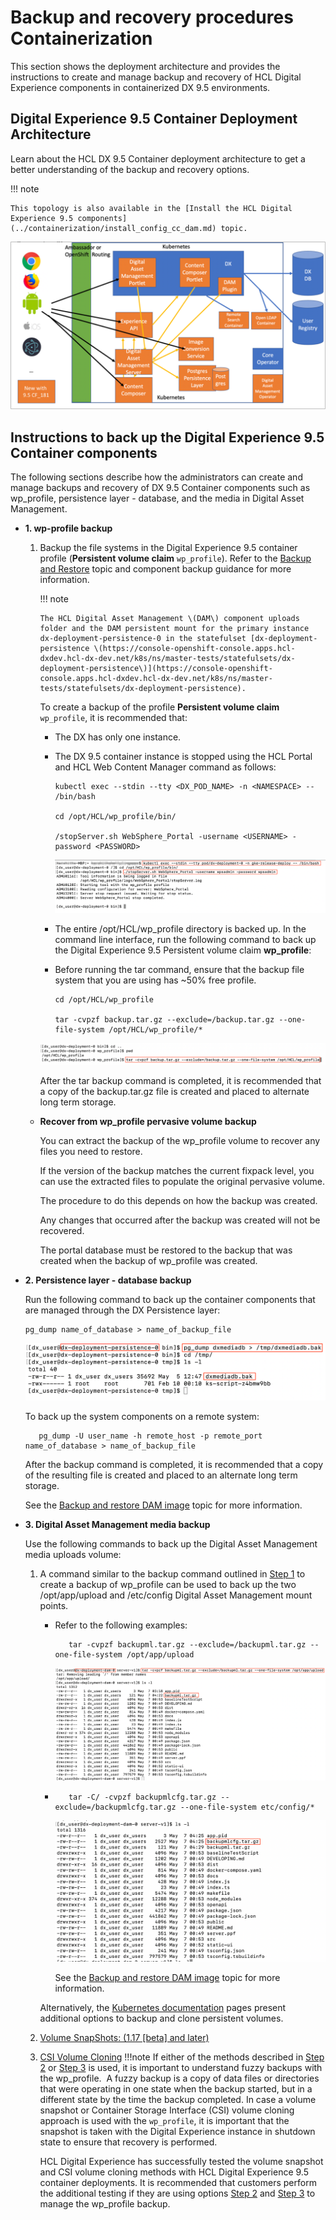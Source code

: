 # Backup and recovery procedures Containerization

This section shows the deployment architecture and provides the instructions to create and manage backup and recovery of HCL Digital Experience components in containerized DX 9.5 environments.

## Digital Experience 9.5 Container Deployment Architecture

Learn about the HCL DX 9.5 Container deployment architecture to get a better understanding of the backup and recovery options.

!!! note

    This topology is also available in the [Install the HCL Digital Experience 9.5 components](../containerization/install_config_cc_dam.md) topic.

![](../../../images/cf_173_topology.png)

## Instructions to back up the Digital Experience 9.5 Container components

The following sections describe how the administrators can create and manage backups and recovery of DX 9.5 Container components such as wp\_profile, persistence layer - database, and the media in Digital Asset Management.

-   **1. wp-profile backup**

    1.  Backup the file systems in the Digital Experience 9.5 container profile \(**Persistent volume claim** `wp_profile`\). Refer to the [Backup and Restore](../admin-system/i_wadm_c_bkup_restr_winlinux.md) topic and component backup guidance for more information.

        !!! note
        
            The HCL Digital Asset Management \(DAM\) component uploads folder and the DAM persistent mount for the primary instance dx-deployment-persistence-0 in the statefulset [dx-deployment-persistence \(https://console-openshift-console.apps.hcl-dxdev.hcl-dx-dev.net/k8s/ns/master-tests/statefulsets/dx-deployment-persistence\)](https://console-openshift-console.apps.hcl-dxdev.hcl-dx-dev.net/k8s/ns/master-tests/statefulsets/dx-deployment-persistence).

        To create a backup of the profile **Persistent volume claim** `wp_profile`, it is recommended that:

        -   The DX has only one instance.
        -   The DX 9.5 container instance is stopped using the HCL Portal and HCL Web Content Manager command as follows:

            ```
            kubectl exec --stdin --tty <DX_POD_NAME> -n <NAMESPACE> -- /bin/bash
            
            cd /opt/HCL/wp_profile/bin/
            
            /stopServer.sh WebSphere_Portal -username <USERNAME> -password <PASSWORD>
            ```

            ![Example](../../../images/backup_restore_stop_server_example.png)

        -   The entire /opt/HCL/wp\_profile directory is backed up.
        In the command line interface, run the following command to back up the Digital Experience 9.5 Persistent volume claim **wp\_profile**:

        -   Before running the tar command, ensure that the backup file system that you are using has ~50% free profile.

            ```
            cd /opt/HCL/wp_profile
            
            tar -cvpzf backup.tar.gz --exclude=/backup.tar.gz --one-file-system /opt/HCL/wp_profile/*
            ```

        ![Example](../../../images/backup_restore_wp_profile2.png)

        After the tar backup command is completed, it is recommended that a copy of the backup.tar.gz file is created and placed to alternate long term storage.

    -   **Recover from wp\_profile pervasive volume backup**

        You can extract the backup of the wp\_profile volume to recover any files you need to restore.

        If the version of the backup matches the current fixpack level, you can use the extracted files to populate the original pervasive volume.

        The procedure to do this depends on how the backup was created.

        Any changes that occurred after the backup was created will not be recovered.

        The portal database must be restored to the backup that was created when the backup of wp\_profile was created.

-   **2. Persistence layer - database backup**

    Run the following command to back up the container components that are managed through the DX Persistence layer:

    ```
    pg_dump name_of_database > name_of_backup_file
    ```

    ![Example](../../../images/backup_restore_persistence_db.png)

    To back up the system components on a remote system:

    ```
       pg_dump -U user_name -h remote_host -p remote_port name_of_database > name_of_backup_file
    ```

    After the backup command is completed, it is recommended that a copy of the resulting file is created and placed to an alternate long term storage.

    See the [Backup and restore DAM image](../digital_asset_mgmt/dam_backup_restore_image.html) topic for more information.

-   **3. Digital Asset Management media backup**

    Use the following commands to back up the Digital Asset Management media uploads volume:

    1.  A command similar to the backup command outlined in [Step 1](operator_backup_and_recovery_procedures.md#ol_zp1_w1f_ppb) to create a backup of wp\_profile can be used to back up the two /opt/app/upload and /etc/config Digital Asset Management mount points.

        -   Refer to the following examples:

            ```
               tar -cvpzf backupml.tar.gz --exclude=/backupml.tar.gz --one-file-system /opt/app/upload
            ```

            ![Example 1](../../../images/backup_restore_dam_media1.png)

        -   ```
               tar -C/ -cvpzf backupmlcfg.tar.gz --exclude=/backupmlcfg.tar.gz --one-file-system etc/config/*
            ```

            ![Example 2](../../../images/backup_restore_dam_media2.png "Example 2:")

            See the [Backup and restore DAM image](../digital_asset_mgmt/dam_backup_restore_image.html) topic for more information.

        Alternatively, the [Kubernetes documentation](https://kubernetes.io/docs/home/) pages present additional options to backup and clone persistent volumes.

    2.  [Volume SnapShots: \(1.17 \[beta\] and later\)](https://kubernetes.io/docs/concepts/storage/volume-snapshots/)
    3.  [CSI Volume Cloning](https://kubernetes.io/docs/concepts/storage/volume-pvc-datasource/)
    !!!note
        If either of the methods described in [Step 2](#vol_snapshots) or [Step 3](#vol_pvc_datasource) is used, it is important to understand fuzzy backups with the wp\_profile.  A fuzzy backup is a copy of data files or directories that were operating in one state when the backup started, but in a different state by the time the backup completed. In case a volume snapshot or Container Storage Interface \(CSI\) volume cloning approach is used with the `wp_profile`, it is important that the snapshot is taken with the Digital Experience instance in shutdown state to ensure that recovery is performed.

        HCL Digital Experience has successfully tested the volume snapshot and CSI volume cloning methods with HCL Digital Experience 9.5 container deployments. It is recommended that customers perform the additional testing if they are using options [Step 2](#vol_snapshots) and [Step 3](#vol_pvc_datasource) to manage the wp\_profile backup.


<!-- -   **[Restore Digital Asset Management image to previous version](../digital_asset_mgmt/dam_restore_image_operator.md)**  
This shows you how to restore the HCL Digital Experience 9.5 Digital Asset Management image to a previous version.
-   **[Back up and restore a DAM image](../digital_asset_mgmt/operator_dam_backup_restore_image.md)**  
This topic shows you how to backup and restore for Digital Asset Management persistence and binaries in an Operator-based deployment using `dxctl`.
 -->

